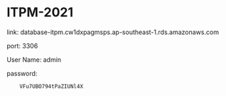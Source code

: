 # ITPM-2021

link:
	database-itpm.cw1dxpagmsps.ap-southeast-1.rds.amazonaws.com

port:
	3306

User Name:
		admin

password:

		VFu7UBO794tPaZIUNl4X